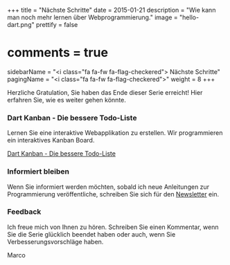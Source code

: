 +++
title = "Nächste Schritte"
date = 2015-01-21
description = "Wie kann man noch mehr lernen über Webprogrammierung."
image = "hello-dart.png"
prettify = false
# comments = true

sidebarName = "<i class=\"fa fa-fw fa-flag-checkered\"></i> Nächste Schritte"
pagingName = "<i class=\"fa fa-fw fa-flag-checkered\"></i>"
weight = 8
+++


Herzliche Gratulation, Sie haben das Ende dieser Serie erreicht! Hier erfahren Sie, wie es weiter gehen könnte.


### Dart Kanban - Die bessere Todo-Liste

Lernen Sie eine interaktive Webapplikation zu erstellen. Wir programmieren ein interaktives Kanban Board. 

<a href="/library/dart-kanban/de/" class="btn btn-warning"><i class="fa fa-hand-o-right"></i> Dart Kanban - Die bessere Todo-Liste</a>


### Informiert bleiben

Wenn Sie informiert werden möchten, sobald ich neue Anleitungen zur Programmierung veröffentliche, schreiben Sie sich für den [Newsletter](https://tinyletter.com/codemakery) ein.


### Feedback

Ich freue mich von Ihnen zu hören. Schreiben Sie einen Kommentar, wenn Sie die Serie glücklich beendet haben oder auch, wenn Sie Verbesserungsvorschläge haben. <a href="#disqus_thread"><i class="fa fa-comment-o"></i></a>

<i class="fa fa-beer"></i> Marco
